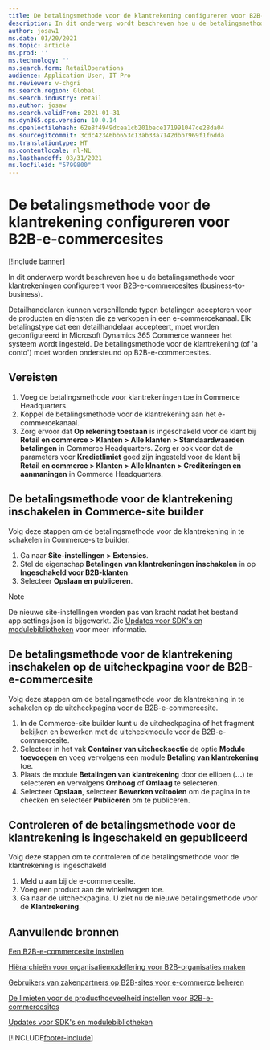 ```yaml
---
title: De betalingsmethode voor de klantrekening configureren voor B2B-e-commercesites
description: In dit onderwerp wordt beschreven hoe u de betalingsmethode voor klantrekeningen configureert voor B2B-e-commercesites (business-to-business).
author: josaw1
ms.date: 01/20/2021
ms.topic: article
ms.prod: ''
ms.technology: ''
ms.search.form: RetailOperations
audience: Application User, IT Pro
ms.reviewer: v-chgri
ms.search.region: Global
ms.search.industry: retail
ms.author: josaw
ms.search.validFrom: 2021-01-31
ms.dyn365.ops.version: 10.0.14
ms.openlocfilehash: 62e8f4949dcea1cb201bece171991047ce28da04
ms.sourcegitcommit: 3cdc42346bb653c13ab33a7142dbb7969f1f6dda
ms.translationtype: HT
ms.contentlocale: nl-NL
ms.lasthandoff: 03/31/2021
ms.locfileid: "5799800"
---
```

# <a name="configure-the-customer-account-payment-method-for-b2b-e-commerce-sites"></a>De betalingsmethode voor de klantrekening configureren voor B2B-e-commercesites

[!include [banner](../../includes/banner.md)]

In dit onderwerp wordt beschreven hoe u de betalingsmethode voor klantrekeningen configureert voor B2B-e-commercesites (business-to-business).

Detailhandelaren kunnen verschillende typen betalingen accepteren voor de producten en diensten die ze verkopen in een e-commercekanaal. Elk betalingstype dat een detailhandelaar accepteert, moet worden geconfigureerd in Microsoft Dynamics 365 Commerce wanneer het systeem wordt ingesteld. De betalingsmethode voor de klantrekening (of 'a conto') moet worden ondersteund op B2B-e-commercesites. 

## <a name="prerequisites"></a>Vereisten

1. Voeg de betalingsmethode voor klantrekeningen toe in Commerce Headquarters.
2. Koppel de betalingsmethode voor de klantrekening aan het e-commercekanaal.
3. Zorg ervoor dat **Op rekening toestaan** is ingeschakeld voor de klant bij **Retail en commerce \> Klanten \> Alle klanten \> Standaardwaarden betalingen** in Commerce Headquarters. Zorg er ook voor dat de parameters voor **Kredietlimiet** goed zijn ingesteld voor de klant bij **Retail en commerce \> Klanten \> Alle klnanten \> Crediteringen en aanmaningen** in Commerce Headquarters. 

## <a name="enable-the-customer-account-payment-method-in-commerce-site-builder"></a>De betalingsmethode voor de klantrekening inschakelen in Commerce-site builder 

Volg deze stappen om de betalingsmethode voor de klantrekening in te schakelen in Commerce-site builder.

1. Ga naar **Site-instellingen \> Extensies**.
1. Stel de eigenschap **Betalingen van klantrekeningen inschakelen** in op **Ingeschakeld voor B2B-klanten**. 
1. Selecteer **Opslaan en publiceren**.

> [!NOTE]
> De nieuwe site-instellingen worden pas van kracht nadat het bestand app.settings.json is bijgewerkt. Zie [Updates voor SDK's en modulebibliotheken](../e-commerce-extensibility/sdk-updates.md) voor meer informatie.

## <a name="enable-the-customer-account-payment-method-on-the-checkout-page-for-the-b2b-e-commerce-site"></a>De betalingsmethode voor de klantrekening inschakelen op de uitcheckpagina voor de B2B-e-commercesite

Volg deze stappen om de betalingsmethode voor de klantrekening in te schakelen op de uitcheckpagina voor de B2B-e-commercesite.

1. In de Commerce-site builder kunt u de uitcheckpagina of het fragment bekijken en bewerken met de uitcheckmodule voor de B2B-e-commercesite.
1. Selecteer in het vak **Container van uitchecksectie** de optie **Module toevoegen** en voeg vervolgens een module **Betaling van klantrekening** toe.
1. Plaats de module **Betalingen van klantrekening** door de ellipen (**...**) te selecteren en vervolgens **Omhoog** of **Omlaag** te selecteren.
1. Selecteer **Opslaan**, selecteer **Bewerken voltooien** om de pagina in te checken en selecteer **Publiceren** om te publiceren.

## <a name="confirm-that-the-customer-account-payment-method-has-been-enabled-and-published"></a>Controleren of de betalingsmethode voor de klantrekening is ingeschakeld en gepubliceerd

Volg deze stappen om te controleren of de betalingsmethode voor de klantrekening is ingeschakeld

1. Meld u aan bij de e-commercesite.
1. Voeg een product aan de winkelwagen toe.
1. Ga naar de uitcheckpagina. U ziet nu de nieuwe betalingsmethode voor de **Klantrekening**.

## <a name="additional-resources"></a>Aanvullende bronnen

[Een B2B-e-commercesite instellen](set-up-b2b-site.md)

[Hiërarchieën voor organisatiemodellering voor B2B-organisaties maken](org-model.md)

[Gebruikers van zakenpartners op B2B-sites voor e-commerce beheren](manage-b2b-users.md)

[De limieten voor de producthoeveelheid instellen voor B2B-e-commercesites](quantity-limits.md)

[Updates voor SDK's en modulebibliotheken](../e-commerce-extensibility/sdk-updates.md)


[!INCLUDE[footer-include](../../includes/footer-banner.md)]